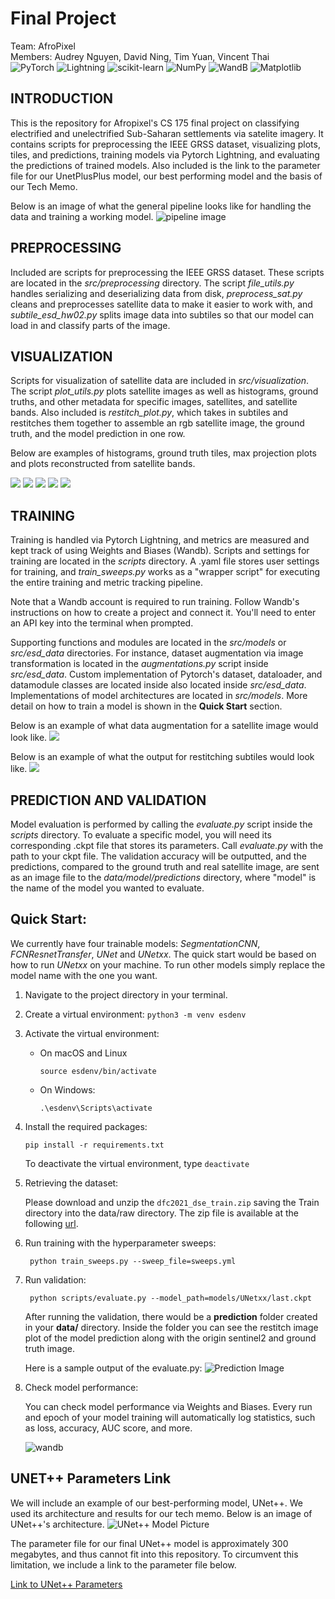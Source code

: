 # Final Project

Team: AfroPixel<br>
Members: Audrey Nguyen, David Ning, Tim Yuan, Vincent Thai<br>
![PyTorch](https://img.shields.io/badge/PyTorch-%23EE4C2C.svg?style=for-the-badge&logo=PyTorch&logoColor=white)
![Lightning](https://img.shields.io/badge/-Lightning-792ee5?logo=pytorchlightning&logoColor=white)
![scikit-learn](https://img.shields.io/badge/scikit--learn-%23F7931E.svg?style=for-the-badge&logo=scikit-learn&logoColor=white)
![NumPy](https://img.shields.io/badge/numpy-%23013243.svg?style=for-the-badge&logo=numpy&logoColor=white)
![WandB](https://raw.githubusercontent.com/wandb/assets/main/wandb-github-badge-gradient.svg)
![Matplotlib](https://img.shields.io/badge/Matplotlib-%23ffffff.svg?style=for-the-badge&logo=Matplotlib&logoColor=black)

## INTRODUCTION

This is the repository for Afropixel's CS 175 final project on classifying electrified and unelectrified Sub-Saharan settlements via satelite imagery. It contains scripts for preprocessing the IEEE GRSS dataset, visualizing plots, tiles, and predictions, training models via Pytorch Lightning, and evaluating the predictions of trained models. Also included is the link to the parameter file for our UnetPlusPlus model, our best performing model and the basis of our Tech Memo.

Below is an image of what the general pipeline looks like for handling the data and training a working model.
![pipeline image](data/assets/MLpipeline.png)

## PREPROCESSING

Included are scripts for preprocessing the IEEE GRSS dataset. These scripts are located in the _src/preprocessing_ directory. The script _file_utils.py_ handles serializing and deserializing data from disk, _preprocess_sat.py_ cleans and preprocesses satellite data to make it easier to work with, and _subtile_esd_hw02.py_ splits image data into subtiles so that our model can load in and classify parts of the image.

## VISUALIZATION

Scripts for visualization of satellite data are included in _src/visualization_. The script _plot_utils.py_ plots satellite images as well as histograms, ground truths, and other metadata for specific images, satellites, and satellite bands. Also included is _restitch_plot.py_, which takes in subtiles and restitches them together to assemble an rgb satellite image, the ground truth, and the model prediction in one row.

Below are examples of histograms, ground truth tiles, max projection plots and plots reconstructed from satellite bands.

![](plots/landsat_histogram.png)
![](plots/ground_truth_histogram.png)
![](plots/ground_truth.png)
![](plots/viirs_max_projection.png)
![](plots/plot_sentinel2.png)

## TRAINING

Training is handled via Pytorch Lightning, and metrics are measured and kept track of using Weights and Biases (Wandb). Scripts and settings for training are located in the _scripts_ directory. A .yaml file stores user settings for training, and _train_sweeps.py_ works as a "wrapper script" for executing the entire training and metric tracking pipeline.

Note that a Wandb account is required to run training. Follow Wandb's instructions on how to create a project and connect it. You'll need to enter an API key into the terminal when prompted.

Supporting functions and modules are located in the _src/models_ or _src/esd_data_ directories. For instance, dataset augmentation via image transformation is located in the _augmentations.py_ script inside _src/esd_data_. Custom implementation of Pytorch's dataset, dataloader, and datamodule classes are located inside also located inside _src/esd_data_. Implementations of model architectures are located in _src/models_. More detail on how to train a model is shown in the **Quick Start** section.

Below is an example of what data augmentation for a satellite image would look like.
![](plots/augmentations_scatterplot.png)

Below is an example of what the output for restitching subtiles would look like.
![](plots/restitch_scatterplot.png)

## PREDICTION AND VALIDATION

Model evaluation is performed by calling the _evaluate.py_ script inside the _scripts_ directory. To evaluate a specific model, you will need its corresponding .ckpt file that stores its parameters. Call _evaluate.py_ with the path to your ckpt file. The validation accuracy will be outputted, and the predictions, compared to the ground truth and real satellite image, are sent as an image file to the _data/model/predictions_ directory, where "model" is the name of the model you wanted to evaluate.

## Quick Start:

We currently have four trainable models: _SegmentationCNN_, _FCNResnetTransfer_, _UNet_ and _UNetxx_. The quick start would be based on how to run _UNetxx_ on your machine. To run other models simply replace the model name with the one you want.

1. Navigate to the project directory in your terminal.
2. Create a virtual environment:
   `python3 -m venv esdenv`
3. Activate the virtual environment:

   - On macOS and Linux

     `source esdenv/bin/activate`

   - On Windows:

     `.\esdenv\Scripts\activate`

4. Install the required packages:

   `pip install -r requirements.txt`

   To deactivate the virtual environment, type `deactivate`

5. Retrieving the dataset:

   Please download and unzip the `dfc2021_dse_train.zip` saving the Train directory into the data/raw directory. The zip file is available at the following [url](https://drive.google.com/file/d/1mVDV9NkmyfZbkSiD5lkskv_MwOuYxiog/view?usp=sharing).

6. Run training with the hyperparameter sweeps:

   ` python train_sweeps.py --sweep_file=sweeps.yml`

7. Run validation:

   ` python scripts/evaluate.py --model_path=models/UNetxx/last.ckpt`

   After running the validation, there would be a **prediction** folder created in your **data/** directory. Inside the folder you can see the restitch image plot of the model prediction along with the origin sentinel2 and ground truth image.

   Here is a sample output of the evaluate.py:
   ![Prediction Image](data/predictions/UNetxx/Tile42/restitched_visible_gt_predction.png)

8. Check model performance:

   You can check model performance via Weights and Biases. Every run and epoch of your model training will automatically log statistics, such as loss, accuracy, AUC score, and more.

   ![wandb](data/assets/wandb.PNG)

## UNET++ Parameters Link

We will include an example of our best-performing model, UNet++. We used its architecture and results for our tech memo. Below is an image of UNet++'s architecture.
![UNet++ Model Picture](data/assets/unet_architecture.png)

The parameter file for our final UNet++ model is approximately 300 megabytes, and thus cannot fit into this repository. To circumvent this limitation, we include a link to the parameter file below.

[Link to UNet++ Parameters](https://drive.google.com/drive/folders/1Awdv0pgzDclMZ89YWAD3tFwo9_4IDBUW?usp=sharing)

